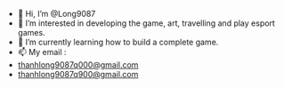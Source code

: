 - 👋 Hi, I’m @Long9087
- 👀 I’m interested in developing the game, art, travelling and play esport games.
- 🌱 I’m currently learning how to build a complete game.
- 📫 My email :
- thanhlong9087q000@gmail.com
- thanhlong9087q900@gmail.com

<!---
Long9087/Long9087 is a ✨ special ✨ repository because its `README.md` (this file) appears on your GitHub profile.
You can click the Preview link to take a look at your changes.
--->
